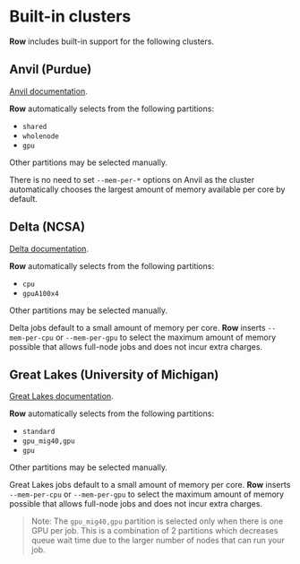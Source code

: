 # Built-in clusters

**Row** includes built-in support for the following clusters.

## Anvil (Purdue)

[Anvil documentation](https://www.rcac.purdue.edu/knowledge/anvil).

**Row** automatically selects from the following partitions:
* `shared`
* `wholenode`
* `gpu`

Other partitions may be selected manually.

There is no need to set `--mem-per-*` options on Anvil as the cluster automatically
chooses the largest amount of memory available per core by default.

## Delta (NCSA)

[Delta documentation](https://docs.ncsa.illinois.edu/systems/delta).

**Row** automatically selects from the following partitions:
* `cpu`
* `gpuA100x4`

Other partitions may be selected manually.

Delta jobs default to a small amount of memory per core. **Row** inserts `--mem-per-cpu`
or `--mem-per-gpu` to select the maximum amount of memory possible that allows full-node
jobs and does not incur extra charges.

## Great Lakes (University of Michigan)

[Great Lakes documentation](https://arc.umich.edu/greatlakes/).

**Row** automatically selects from the following partitions:
* `standard`
* `gpu_mig40,gpu`
* `gpu`

Other partitions may be selected manually.

Great Lakes jobs default to a small amount of memory per core. **Row** inserts
`--mem-per-cpu` or `--mem-per-gpu` to select the maximum amount of memory possible that
allows full-node jobs and does not incur extra charges.

> Note: The `gpu_mig40,gpu` partition is selected only when there is one GPU per job.
> This is a combination of 2 partitions which decreases queue wait time due to the
> larger number of nodes that can run your job.
